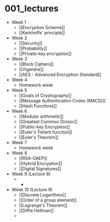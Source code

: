 # 001_lectures

- Week 1
	- [[Encryption Scheme]]
	- [[Kerkhoffs' principle]]
- Week 2
	- [[Security]]
	- [[Probability]]
	- [[Private-key encryption]]
- Week 3
	- [[Block Ciphers]]
	- [[Vigenére]]
	- [[AES - Advanced Encryption Standard]]
- Week 4
	- Homework week
- Week 5
	- [[Goals of Cryptography]]
	- [[Message Authentication Codes (MACS)]]
	- [[Hash Functions]]
- Week 6
	- [[Modular arithmetic]]
	- [[Greatest Common Divisor]]
	- [[Public-key Encryption]]
	- [[Euler's Totient function]]
	- [[Euler's Theorem]]
- Week 7
	- Homework week
- Week 8
	- [[RSA-OAEP]]
	- [[Hybrid Encryption]]
	- [[Digital Signatures]]
- Week 9 (Lecture 8)
	- -
- Week 10 (Lecture 9)
	- [[Discrete Logarithms]]
	- [[Order of a group element]]
	- [[Lagrange's Theorem]]
	- [[Diffie Hellman]]
	- 